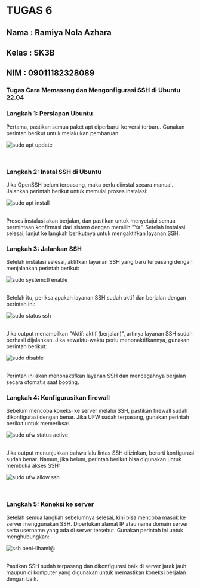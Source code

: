 # TUGAS 6 

## Nama : Ramiya Nola Azhara
## Kelas : SK3B
## NIM : 09011182328089

### Tugas Cara Memasang dan Mengonfigurasi SSH di Ubuntu 22.04
### Langkah 1: Persiapan Ubuntu
Pertama, pastikan semua paket apt diperbarui ke versi terbaru. Gunakan perintah berikut untuk melakukan pembaruan:

![sudo apt update](https://github.com/user-attachments/assets/64ff87ce-5af8-4839-a4c6-75a25182abc5)

<br>

### Langkah 2: Instal SSH di Ubuntu
Jika OpenSSH belum terpasang, maka perlu diinstal secara manual. Jalankan perintah berikut untuk memulai proses instalasi:

![sudo apt install](https://github.com/user-attachments/assets/d49f2b0a-7e37-4e73-8c10-2d2d4edeb6b6)

<br>
Proses instalasi akan berjalan, dan pastikan untuk menyetujui semua permintaan konfirmasi dari sistem dengan memilih "Ya". Setelah instalasi selesai, lanjut ke langkah berikutnya untuk mengaktifkan layanan SSH.
<br>

### Langkah 3: Jalankan SSH
Setelah instalasi selesai, aktifkan layanan SSH yang baru terpasang dengan menjalankan perintah berikut:

![sudo systemctl enable](https://github.com/user-attachments/assets/905723e9-ce8d-4e02-bc32-7f13fcf1c610)

<br>
Setelah itu, periksa apakah layanan SSH sudah aktif dan berjalan dengan perintah ini:

![sudo status ssh](https://github.com/user-attachments/assets/91cd3928-7130-47f4-940a-3e126df060ba)

<br>
Jika output menampilkan "Aktif: aktif (berjalan)", artinya layanan SSH sudah berhasil dijalankan. Jika sewaktu-waktu perlu menonaktifkannya, gunakan perintah berikut:

![sudo disable](https://github.com/user-attachments/assets/372beef2-5dd2-4d0e-bbb2-a46521c1ed4b)

<br>
Perintah ini akan menonaktifkan layanan SSH dan mencegahnya berjalan secara otomatis saat booting.

<br>

### Langkah 4: Konfigurasikan firewall

Sebelum mencoba koneksi ke server melalui SSH, pastikan firewall sudah dikonfigurasi dengan benar. Jika UFW sudah terpasang, gunakan perintah berikut untuk memeriksa:.

![sudo ufw status active](https://github.com/user-attachments/assets/ad315747-4fd7-4e59-a695-01b4ff61aebd)

<br>
Jika output menunjukkan bahwa lalu lintas SSH diizinkan, berarti konfigurasi sudah benar. Namun, jika belum, perintah berikut bisa digunakan untuk membuka akses SSH:

![sudo ufw allow ssh](https://github.com/user-attachments/assets/e15bb0c3-7c95-4abb-869b-52f62fcdc2ab)

<br>

### Langkah 5: Koneksi ke server

Setelah semua langkah sebelumnya selesai, kini bisa mencoba masuk ke server menggunakan SSH. Diperlukan alamat IP atau nama domain server serta username yang ada di server tersebut. Gunakan perintah ini untuk menghubungkan:

![ssh peni-ilhami@](https://github.com/user-attachments/assets/6b90d286-19d9-48d9-82c3-4b2c986cc27d)

<br>
Pastikan SSH sudah terpasang dan dikonfigurasi baik di server jarak jauh maupun di komputer yang digunakan untuk memastikan koneksi berjalan dengan baik.
